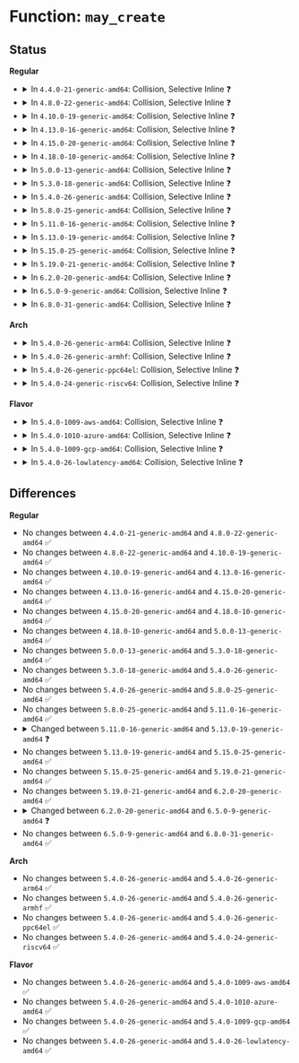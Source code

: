 # Function: <code>may_create</code>

## Status
<b>Regular</b>
<ul>
<li>
<details>
<summary>In <code>4.4.0-21-generic-amd64</code>: Collision, Selective Inline ❓</summary>

```c
int may_create(struct inode * dir, struct dentry * child)
```

```json
{
  "name": "may_create",
  "collision_type": "Static-Static Collision",
  "inline_type": "Selective",
  "funcs": [
    {
      "addr": 18446744071581041078,
      "name": "may_create",
      "external": false,
      "loc": "fs/namei.c:2596",
      "file": "fs/namei.c",
      "inline": "declared, inlined",
      "caller_inline": [
        "fs/namei.c:vfs_mkdir",
        "fs/namei.c:vfs_link",
        "fs/namei.c:vfs_rename"
      ],
      "caller_func": []
    },
    {
      "addr": 18446744071582265072,
      "name": "may_create",
      "external": false,
      "loc": "security/selinux/hooks.c:1762",
      "file": "security/selinux/hooks.c",
      "inline": "seen, unknown",
      "caller_inline": [],
      "caller_func": [
        "security/selinux/hooks.c:selinux_inode_mknod",
        "security/selinux/hooks.c:selinux_inode_mknod",
        "security/selinux/hooks.c:selinux_inode_mkdir",
        "security/selinux/hooks.c:selinux_inode_symlink",
        "security/selinux/hooks.c:selinux_inode_create"
      ]
    }
  ],
  "symbols": [
    {
      "addr": 18446744071582265072,
      "name": "may_create",
      "section": ".text",
      "bind": "STB_LOCAL",
      "size": 239
    }
  ]
}
```
</details>
</li>
<li>
<details>
<summary>In <code>4.8.0-22-generic-amd64</code>: Collision, Selective Inline ❓</summary>

```c
int may_create(struct inode * dir, struct dentry * child)
```

```json
{
  "name": "may_create",
  "collision_type": "Static-Static Collision",
  "inline_type": "Selective",
  "funcs": [
    {
      "addr": 18446744071581210646,
      "name": "may_create",
      "external": false,
      "loc": "fs/namei.c:2812",
      "file": "fs/namei.c",
      "inline": "declared, inlined",
      "caller_inline": [
        "fs/namei.c:vfs_rename",
        "fs/namei.c:vfs_link",
        "fs/namei.c:vfs_mkdir"
      ],
      "caller_func": []
    },
    {
      "addr": 18446744071582489728,
      "name": "may_create",
      "external": false,
      "loc": "security/selinux/hooks.c:1835",
      "file": "security/selinux/hooks.c",
      "inline": "seen, unknown",
      "caller_inline": [],
      "caller_func": [
        "security/selinux/hooks.c:selinux_inode_mknod",
        "security/selinux/hooks.c:selinux_inode_mknod",
        "security/selinux/hooks.c:selinux_inode_mkdir",
        "security/selinux/hooks.c:selinux_inode_symlink",
        "security/selinux/hooks.c:selinux_inode_create"
      ]
    }
  ],
  "symbols": [
    {
      "addr": 18446744071582489728,
      "name": "may_create",
      "section": ".text",
      "bind": "STB_LOCAL",
      "size": 252
    }
  ]
}
```
</details>
</li>
<li>
<details>
<summary>In <code>4.10.0-19-generic-amd64</code>: Collision, Selective Inline ❓</summary>

```c
int may_create(struct inode * dir, struct dentry * child)
```

```json
{
  "name": "may_create",
  "collision_type": "Static-Static Collision",
  "inline_type": "Selective",
  "funcs": [
    {
      "addr": 18446744071581288102,
      "name": "may_create",
      "external": false,
      "loc": "fs/namei.c:2776",
      "file": "fs/namei.c",
      "inline": "declared, inlined",
      "caller_inline": [
        "fs/namei.c:vfs_rename",
        "fs/namei.c:vfs_link",
        "fs/namei.c:vfs_mkdir"
      ],
      "caller_func": []
    },
    {
      "addr": 18446744071582589808,
      "name": "may_create",
      "external": false,
      "loc": "security/selinux/hooks.c:1843",
      "file": "security/selinux/hooks.c",
      "inline": "seen, unknown",
      "caller_inline": [],
      "caller_func": [
        "security/selinux/hooks.c:selinux_inode_mknod",
        "security/selinux/hooks.c:selinux_inode_mknod",
        "security/selinux/hooks.c:selinux_inode_mkdir",
        "security/selinux/hooks.c:selinux_inode_symlink",
        "security/selinux/hooks.c:selinux_inode_create"
      ]
    }
  ],
  "symbols": [
    {
      "addr": 18446744071582589808,
      "name": "may_create",
      "section": ".text",
      "bind": "STB_LOCAL",
      "size": 270
    }
  ]
}
```
</details>
</li>
<li>
<details>
<summary>In <code>4.13.0-16-generic-amd64</code>: Collision, Selective Inline ❓</summary>

```c
int may_create(struct inode * dir, struct dentry * child)
```

```json
{
  "name": "may_create",
  "collision_type": "Static-Static Collision",
  "inline_type": "Selective",
  "funcs": [
    {
      "addr": 18446744071581336042,
      "name": "may_create",
      "external": false,
      "loc": "fs/namei.c:2821",
      "file": "fs/namei.c",
      "inline": "declared, inlined",
      "caller_inline": [
        "fs/namei.c:vfs_rename",
        "fs/namei.c:vfs_link",
        "fs/namei.c:vfs_mkdir"
      ],
      "caller_func": []
    },
    {
      "addr": 18446744071582681616,
      "name": "may_create",
      "external": false,
      "loc": "security/selinux/hooks.c:1833",
      "file": "security/selinux/hooks.c",
      "inline": "seen, unknown",
      "caller_inline": [],
      "caller_func": [
        "security/selinux/hooks.c:selinux_inode_mknod",
        "security/selinux/hooks.c:selinux_inode_mknod",
        "security/selinux/hooks.c:selinux_inode_mknod",
        "security/selinux/hooks.c:selinux_inode_mkdir",
        "security/selinux/hooks.c:selinux_inode_symlink",
        "security/selinux/hooks.c:selinux_inode_create"
      ]
    }
  ],
  "symbols": [
    {
      "addr": 18446744071582681616,
      "name": "may_create",
      "section": ".text",
      "bind": "STB_LOCAL",
      "size": 308
    }
  ]
}
```
</details>
</li>
<li>
<details>
<summary>In <code>4.15.0-20-generic-amd64</code>: Collision, Selective Inline ❓</summary>

```c
int may_create(struct inode * dir, struct dentry * child)
```

```json
{
  "name": "may_create",
  "collision_type": "Static-Static Collision",
  "inline_type": "Selective",
  "funcs": [
    {
      "addr": 18446744071581477066,
      "name": "may_create",
      "external": false,
      "loc": "fs/namei.c:2819",
      "file": "fs/namei.c",
      "inline": "declared, inlined",
      "caller_inline": [
        "fs/namei.c:vfs_rename",
        "fs/namei.c:vfs_link",
        "fs/namei.c:vfs_mkdir"
      ],
      "caller_func": []
    },
    {
      "addr": 18446744071582837056,
      "name": "may_create",
      "external": false,
      "loc": "security/selinux/hooks.c:1847",
      "file": "security/selinux/hooks.c",
      "inline": "seen, unknown",
      "caller_inline": [],
      "caller_func": [
        "security/selinux/hooks.c:selinux_inode_mknod",
        "security/selinux/hooks.c:selinux_inode_mknod",
        "security/selinux/hooks.c:selinux_inode_mknod",
        "security/selinux/hooks.c:selinux_inode_mkdir",
        "security/selinux/hooks.c:selinux_inode_symlink",
        "security/selinux/hooks.c:selinux_inode_create"
      ]
    }
  ],
  "symbols": [
    {
      "addr": 18446744071582837056,
      "name": "may_create",
      "section": ".text",
      "bind": "STB_LOCAL",
      "size": 308
    }
  ]
}
```
</details>
</li>
<li>
<details>
<summary>In <code>4.18.0-10-generic-amd64</code>: Collision, Selective Inline ❓</summary>

```c
int may_create(struct inode * dir, struct dentry * child)
```

```json
{
  "name": "may_create",
  "collision_type": "Static-Static Collision",
  "inline_type": "Selective",
  "funcs": [
    {
      "addr": 18446744071581644904,
      "name": "may_create",
      "external": false,
      "loc": "fs/namei.c:2820",
      "file": "fs/namei.c",
      "inline": "declared, inlined",
      "caller_inline": [
        "fs/namei.c:vfs_rename",
        "fs/namei.c:vfs_link",
        "fs/namei.c:vfs_mkdir",
        "fs/namei.c:vfs_mkobj"
      ],
      "caller_func": []
    },
    {
      "addr": 18446744071583040368,
      "name": "may_create",
      "external": false,
      "loc": "security/selinux/hooks.c:1950",
      "file": "security/selinux/hooks.c",
      "inline": "seen, unknown",
      "caller_inline": [],
      "caller_func": [
        "security/selinux/hooks.c:selinux_inode_mknod",
        "security/selinux/hooks.c:selinux_inode_mknod",
        "security/selinux/hooks.c:selinux_inode_mkdir",
        "security/selinux/hooks.c:selinux_inode_symlink",
        "security/selinux/hooks.c:selinux_inode_create"
      ]
    }
  ],
  "symbols": [
    {
      "addr": 18446744071583040368,
      "name": "may_create",
      "section": ".text",
      "bind": "STB_LOCAL",
      "size": 300
    }
  ]
}
```
</details>
</li>
<li>
<details>
<summary>In <code>5.0.0-13-generic-amd64</code>: Collision, Selective Inline ❓</summary>

```c
int may_create(struct inode * dir, struct dentry * child)
```

```json
{
  "name": "may_create",
  "collision_type": "Static-Static Collision",
  "inline_type": "Selective",
  "funcs": [
    {
      "addr": 18446744071581721720,
      "name": "may_create",
      "external": false,
      "loc": "fs/namei.c:2839",
      "file": "fs/namei.c",
      "inline": "declared, inlined",
      "caller_inline": [
        "fs/namei.c:vfs_rename",
        "fs/namei.c:vfs_link",
        "fs/namei.c:vfs_mkdir",
        "fs/namei.c:vfs_mkobj"
      ],
      "caller_func": []
    },
    {
      "addr": 18446744071583155152,
      "name": "may_create",
      "external": false,
      "loc": "security/selinux/hooks.c:1764",
      "file": "security/selinux/hooks.c",
      "inline": "seen, unknown",
      "caller_inline": [],
      "caller_func": [
        "security/selinux/hooks.c:selinux_inode_mknod",
        "security/selinux/hooks.c:selinux_inode_mknod",
        "security/selinux/hooks.c:selinux_inode_mkdir",
        "security/selinux/hooks.c:selinux_inode_symlink",
        "security/selinux/hooks.c:selinux_inode_create"
      ]
    }
  ],
  "symbols": [
    {
      "addr": 18446744071583155152,
      "name": "may_create",
      "section": ".text",
      "bind": "STB_LOCAL",
      "size": 331
    }
  ]
}
```
</details>
</li>
<li>
<details>
<summary>In <code>5.3.0-18-generic-amd64</code>: Collision, Selective Inline ❓</summary>

```c
int may_create(struct inode * dir, struct dentry * child)
```

```json
{
  "name": "may_create",
  "collision_type": "Static-Static Collision",
  "inline_type": "Selective",
  "funcs": [
    {
      "addr": 18446744071581839504,
      "name": "may_create",
      "external": false,
      "loc": "fs/namei.c:2837",
      "file": "fs/namei.c",
      "inline": "declared, inlined",
      "caller_inline": [
        "fs/namei.c:vfs_rename",
        "fs/namei.c:vfs_link",
        "fs/namei.c:vfs_mkdir",
        "fs/namei.c:vfs_mkobj"
      ],
      "caller_func": []
    },
    {
      "addr": 18446744071583342016,
      "name": "may_create",
      "external": false,
      "loc": "security/selinux/hooks.c:1808",
      "file": "security/selinux/hooks.c",
      "inline": "seen, unknown",
      "caller_inline": [],
      "caller_func": [
        "security/selinux/hooks.c:selinux_inode_mknod",
        "security/selinux/hooks.c:selinux_inode_mknod",
        "security/selinux/hooks.c:selinux_inode_mkdir",
        "security/selinux/hooks.c:selinux_inode_symlink",
        "security/selinux/hooks.c:selinux_inode_create"
      ]
    }
  ],
  "symbols": [
    {
      "addr": 18446744071583342016,
      "name": "may_create",
      "section": ".text",
      "bind": "STB_LOCAL",
      "size": 331
    }
  ]
}
```
</details>
</li>
<li>
<details>
<summary>In <code>5.4.0-26-generic-amd64</code>: Collision, Selective Inline ❓</summary>

```c
int may_create(struct inode * dir, struct dentry * child)
```

```json
{
  "name": "may_create",
  "collision_type": "Static-Static Collision",
  "inline_type": "Selective",
  "funcs": [
    {
      "addr": 18446744071581911968,
      "name": "may_create",
      "external": false,
      "loc": "fs/namei.c:2830",
      "file": "fs/namei.c",
      "inline": "declared, inlined",
      "caller_inline": [
        "fs/namei.c:vfs_rename",
        "fs/namei.c:vfs_link",
        "fs/namei.c:vfs_mkdir",
        "fs/namei.c:vfs_mkobj"
      ],
      "caller_func": []
    },
    {
      "addr": 18446744071583447392,
      "name": "may_create",
      "external": false,
      "loc": "security/selinux/hooks.c:1810",
      "file": "security/selinux/hooks.c",
      "inline": "seen, unknown",
      "caller_inline": [],
      "caller_func": [
        "security/selinux/hooks.c:selinux_inode_mknod",
        "security/selinux/hooks.c:selinux_inode_mknod",
        "security/selinux/hooks.c:selinux_inode_mkdir",
        "security/selinux/hooks.c:selinux_inode_symlink",
        "security/selinux/hooks.c:selinux_inode_create"
      ]
    }
  ],
  "symbols": [
    {
      "addr": 18446744071583447392,
      "name": "may_create",
      "section": ".text",
      "bind": "STB_LOCAL",
      "size": 331
    }
  ]
}
```
</details>
</li>
<li>
<details>
<summary>In <code>5.8.0-25-generic-amd64</code>: Collision, Selective Inline ❓</summary>

```c
int may_create(struct inode * dir, struct dentry * child)
```

```json
{
  "name": "may_create",
  "collision_type": "Static-Static Collision",
  "inline_type": "Selective",
  "funcs": [
    {
      "addr": 18446744071582148824,
      "name": "may_create",
      "external": false,
      "loc": "fs/namei.c:2732",
      "file": "fs/namei.c",
      "inline": "declared, inlined",
      "caller_inline": [
        "fs/namei.c:vfs_rename",
        "fs/namei.c:vfs_link",
        "fs/namei.c:vfs_mkdir",
        "fs/namei.c:vfs_mknod",
        "fs/namei.c:vfs_mkobj"
      ],
      "caller_func": []
    },
    {
      "addr": 18446744071583790112,
      "name": "may_create",
      "external": false,
      "loc": "security/selinux/hooks.c:1763",
      "file": "security/selinux/hooks.c",
      "inline": "seen, unknown",
      "caller_inline": [],
      "caller_func": [
        "security/selinux/hooks.c:selinux_inode_mknod",
        "security/selinux/hooks.c:selinux_inode_mknod",
        "security/selinux/hooks.c:selinux_inode_mkdir",
        "security/selinux/hooks.c:selinux_inode_symlink",
        "security/selinux/hooks.c:selinux_inode_create"
      ]
    }
  ],
  "symbols": [
    {
      "addr": 18446744071583790112,
      "name": "may_create",
      "section": ".text",
      "bind": "STB_LOCAL",
      "size": 284
    }
  ]
}
```
</details>
</li>
<li>
<details>
<summary>In <code>5.11.0-16-generic-amd64</code>: Collision, Selective Inline ❓</summary>

```c
int may_create(struct inode * dir, struct dentry * child)
```

```json
{
  "name": "may_create",
  "collision_type": "Static-Static Collision",
  "inline_type": "Selective",
  "funcs": [
    {
      "addr": 18446744071582195021,
      "name": "may_create",
      "external": false,
      "loc": "fs/namei.c:2730",
      "file": "fs/namei.c",
      "inline": "declared, inlined",
      "caller_inline": [
        "fs/namei.c:vfs_rename",
        "fs/namei.c:vfs_link",
        "fs/namei.c:vfs_mkdir",
        "fs/namei.c:vfs_mknod",
        "fs/namei.c:vfs_mkobj"
      ],
      "caller_func": []
    },
    {
      "addr": 18446744071583912192,
      "name": "may_create",
      "external": false,
      "loc": "security/selinux/hooks.c:1772",
      "file": "security/selinux/hooks.c",
      "inline": "seen, unknown",
      "caller_inline": [],
      "caller_func": [
        "security/selinux/hooks.c:selinux_inode_mknod",
        "security/selinux/hooks.c:selinux_inode_mknod",
        "security/selinux/hooks.c:selinux_inode_mkdir",
        "security/selinux/hooks.c:selinux_inode_symlink",
        "security/selinux/hooks.c:selinux_inode_create"
      ]
    }
  ],
  "symbols": [
    {
      "addr": 18446744071583912192,
      "name": "may_create",
      "section": ".text",
      "bind": "STB_LOCAL",
      "size": 283
    }
  ]
}
```
</details>
</li>
<li>
<details>
<summary>In <code>5.13.0-19-generic-amd64</code>: Collision, Selective Inline ❓</summary>

```c
int may_create(struct user_namespace * mnt_userns, struct inode * dir, struct dentry * child)
```

```json
{
  "name": "may_create",
  "collision_type": "Static-Static Collision",
  "inline_type": "Selective",
  "funcs": [
    {
      "addr": 18446744071582211582,
      "name": "may_create",
      "external": false,
      "loc": "fs/namei.c:2824",
      "file": "fs/namei.c",
      "inline": "declared, inlined",
      "caller_inline": [
        "fs/namei.c:vfs_rename",
        "fs/namei.c:vfs_link",
        "fs/namei.c:vfs_mkdir",
        "fs/namei.c:vfs_mknod",
        "fs/namei.c:vfs_mkobj"
      ],
      "caller_func": []
    },
    {
      "addr": 18446744071583940320,
      "name": "may_create",
      "external": false,
      "loc": "security/selinux/hooks.c:1832",
      "file": "security/selinux/hooks.c",
      "inline": "seen, unknown",
      "caller_inline": [],
      "caller_func": [
        "security/selinux/hooks.c:selinux_inode_mknod",
        "security/selinux/hooks.c:selinux_inode_mknod",
        "security/selinux/hooks.c:selinux_inode_mkdir",
        "security/selinux/hooks.c:selinux_inode_symlink",
        "security/selinux/hooks.c:selinux_inode_create"
      ]
    }
  ],
  "symbols": [
    {
      "addr": 18446744071583940320,
      "name": "may_create",
      "section": ".text",
      "bind": "STB_LOCAL",
      "size": 298
    }
  ]
}
```
</details>
</li>
<li>
<details>
<summary>In <code>5.15.0-25-generic-amd64</code>: Collision, Selective Inline ❓</summary>

```c
int may_create(struct user_namespace * mnt_userns, struct inode * dir, struct dentry * child)
```

```json
{
  "name": "may_create",
  "collision_type": "Static-Static Collision",
  "inline_type": "Selective",
  "funcs": [
    {
      "addr": 18446744071582529773,
      "name": "may_create",
      "external": false,
      "loc": "fs/namei.c:2893",
      "file": "fs/namei.c",
      "inline": "declared, inlined",
      "caller_inline": [
        "fs/namei.c:vfs_rename",
        "fs/namei.c:vfs_link",
        "fs/namei.c:vfs_mkdir",
        "fs/namei.c:vfs_mknod",
        "fs/namei.c:vfs_mkobj"
      ],
      "caller_func": []
    },
    {
      "addr": 18446744071584306032,
      "name": "may_create",
      "external": false,
      "loc": "security/selinux/hooks.c:1824",
      "file": "security/selinux/hooks.c",
      "inline": "seen, unknown",
      "caller_inline": [],
      "caller_func": [
        "security/selinux/hooks.c:selinux_inode_mknod",
        "security/selinux/hooks.c:selinux_inode_mknod",
        "security/selinux/hooks.c:selinux_inode_mkdir",
        "security/selinux/hooks.c:selinux_inode_symlink",
        "security/selinux/hooks.c:selinux_inode_create"
      ]
    }
  ],
  "symbols": [
    {
      "addr": 18446744071584306032,
      "name": "may_create",
      "section": ".text",
      "bind": "STB_LOCAL",
      "size": 298
    }
  ]
}
```
</details>
</li>
<li>
<details>
<summary>In <code>5.19.0-21-generic-amd64</code>: Collision, Selective Inline ❓</summary>

```c
int may_create(struct user_namespace * mnt_userns, struct inode * dir, struct dentry * child)
```

```json
{
  "name": "may_create",
  "collision_type": "Static-Static Collision",
  "inline_type": "Selective",
  "funcs": [
    {
      "addr": 18446744071583051291,
      "name": "may_create",
      "external": false,
      "loc": "fs/namei.c:2989",
      "file": "fs/namei.c",
      "inline": "declared, inlined",
      "caller_inline": [
        "fs/namei.c:vfs_mkobj"
      ],
      "caller_func": [
        "fs/namei.c:vfs_rename",
        "fs/namei.c:vfs_link",
        "fs/namei.c:vfs_mkdir",
        "fs/namei.c:vfs_mknod"
      ]
    },
    {
      "addr": 18446744071584921264,
      "name": "may_create",
      "external": false,
      "loc": "security/selinux/hooks.c:1762",
      "file": "security/selinux/hooks.c",
      "inline": "seen, unknown",
      "caller_inline": [],
      "caller_func": [
        "security/selinux/hooks.c:selinux_inode_mknod",
        "security/selinux/hooks.c:selinux_inode_mknod",
        "security/selinux/hooks.c:selinux_inode_mkdir",
        "security/selinux/hooks.c:selinux_inode_symlink",
        "security/selinux/hooks.c:selinux_inode_create"
      ]
    }
  ],
  "symbols": [
    {
      "addr": 18446744071583047296,
      "name": "may_create",
      "section": ".text",
      "bind": "STB_LOCAL",
      "size": 396
    },
    {
      "addr": 18446744071584921264,
      "name": "may_create",
      "section": ".text",
      "bind": "STB_LOCAL",
      "size": 359
    }
  ]
}
```
</details>
</li>
<li>
<details>
<summary>In <code>6.2.0-20-generic-amd64</code>: Collision, Selective Inline ❓</summary>

```c
int may_create(struct user_namespace * mnt_userns, struct inode * dir, struct dentry * child)
```

```json
{
  "name": "may_create",
  "collision_type": "Static-Static Collision",
  "inline_type": "Selective",
  "funcs": [
    {
      "addr": 18446744071583617547,
      "name": "may_create",
      "external": false,
      "loc": "fs/namei.c:2968",
      "file": "fs/namei.c",
      "inline": "declared, inlined",
      "caller_inline": [
        "fs/namei.c:vfs_mkobj"
      ],
      "caller_func": [
        "fs/namei.c:vfs_rename",
        "fs/namei.c:vfs_link",
        "fs/namei.c:vfs_mkdir",
        "fs/namei.c:vfs_mknod"
      ]
    },
    {
      "addr": 18446744071585630208,
      "name": "may_create",
      "external": false,
      "loc": "security/selinux/hooks.c:1761",
      "file": "security/selinux/hooks.c",
      "inline": "seen, unknown",
      "caller_inline": [],
      "caller_func": [
        "security/selinux/hooks.c:selinux_inode_mknod",
        "security/selinux/hooks.c:selinux_inode_mknod",
        "security/selinux/hooks.c:selinux_inode_mkdir",
        "security/selinux/hooks.c:selinux_inode_symlink",
        "security/selinux/hooks.c:selinux_inode_create"
      ]
    }
  ],
  "symbols": [
    {
      "addr": 18446744071583612944,
      "name": "may_create",
      "section": ".text",
      "bind": "STB_LOCAL",
      "size": 404
    },
    {
      "addr": 18446744071585630208,
      "name": "may_create",
      "section": ".text",
      "bind": "STB_LOCAL",
      "size": 359
    }
  ]
}
```
</details>
</li>
<li>
<details>
<summary>In <code>6.5.0-9-generic-amd64</code>: Collision, Selective Inline ❓</summary>

```c
int may_create(struct mnt_idmap * idmap, struct inode * dir, struct dentry * child)
```

```json
{
  "name": "may_create",
  "collision_type": "Static-Static Collision",
  "inline_type": "Selective",
  "funcs": [
    {
      "addr": 18446744071583841814,
      "name": "may_create",
      "external": false,
      "loc": "fs/namei.c:2999",
      "file": "fs/namei.c",
      "inline": "declared, inlined",
      "caller_inline": [
        "fs/namei.c:vfs_rename",
        "fs/namei.c:vfs_link",
        "fs/namei.c:vfs_mkdir",
        "fs/namei.c:vfs_mknod",
        "fs/namei.c:vfs_mkobj"
      ],
      "caller_func": []
    },
    {
      "addr": 18446744071585860176,
      "name": "may_create",
      "external": false,
      "loc": "security/selinux/hooks.c:1771",
      "file": "security/selinux/hooks.c",
      "inline": "seen, unknown",
      "caller_inline": [],
      "caller_func": [
        "security/selinux/hooks.c:selinux_inode_mknod",
        "security/selinux/hooks.c:selinux_inode_mknod",
        "security/selinux/hooks.c:selinux_inode_mknod",
        "security/selinux/hooks.c:selinux_inode_mkdir",
        "security/selinux/hooks.c:selinux_inode_symlink",
        "security/selinux/hooks.c:selinux_inode_create"
      ]
    }
  ],
  "symbols": [
    {
      "addr": 18446744071585860176,
      "name": "may_create",
      "section": ".text",
      "bind": "STB_LOCAL",
      "size": 328
    }
  ]
}
```
</details>
</li>
<li>
<details>
<summary>In <code>6.8.0-31-generic-amd64</code>: Collision, Selective Inline ❓</summary>

```c
int may_create(struct mnt_idmap * idmap, struct inode * dir, struct dentry * child)
```

```json
{
  "name": "may_create",
  "collision_type": "Static-Static Collision",
  "inline_type": "Selective",
  "funcs": [
    {
      "addr": 18446744071584048367,
      "name": "may_create",
      "external": false,
      "loc": "fs/namei.c:3016",
      "file": "fs/namei.c",
      "inline": "declared, inlined",
      "caller_inline": [
        "fs/namei.c:vfs_rename",
        "fs/namei.c:vfs_link",
        "fs/namei.c:vfs_mkdir",
        "fs/namei.c:vfs_mknod",
        "fs/namei.c:vfs_mkobj"
      ],
      "caller_func": []
    },
    {
      "addr": 18446744071586109952,
      "name": "may_create",
      "external": false,
      "loc": "security/selinux/hooks.c:1811",
      "file": "security/selinux/hooks.c",
      "inline": "seen, unknown",
      "caller_inline": [],
      "caller_func": [
        "security/selinux/hooks.c:selinux_inode_mknod",
        "security/selinux/hooks.c:selinux_inode_mknod",
        "security/selinux/hooks.c:selinux_inode_mknod",
        "security/selinux/hooks.c:selinux_inode_mkdir",
        "security/selinux/hooks.c:selinux_inode_symlink",
        "security/selinux/hooks.c:selinux_inode_create"
      ]
    }
  ],
  "symbols": [
    {
      "addr": 18446744071586109952,
      "name": "may_create",
      "section": ".text",
      "bind": "STB_LOCAL",
      "size": 331
    }
  ]
}
```
</details>
</li>
</ul>
<b>Arch</b>
<ul>
<li>
<details>
<summary>In <code>5.4.0-26-generic-arm64</code>: Collision, Selective Inline ❓</summary>

```c
int may_create(struct inode * dir, struct dentry * child)
```

```json
{
  "name": "may_create",
  "collision_type": "Static-Static Collision",
  "inline_type": "Selective",
  "funcs": [
    {
      "addr": 18446603336493392632,
      "name": "may_create",
      "external": false,
      "loc": "fs/namei.c:2830",
      "file": "fs/namei.c",
      "inline": "declared, inlined",
      "caller_inline": [
        "fs/namei.c:vfs_rename",
        "fs/namei.c:vfs_link",
        "fs/namei.c:vfs_mkdir",
        "fs/namei.c:vfs_mkobj"
      ],
      "caller_func": []
    },
    {
      "addr": 18446603336495208688,
      "name": "may_create",
      "external": false,
      "loc": "security/selinux/hooks.c:1810",
      "file": "security/selinux/hooks.c",
      "inline": "seen, unknown",
      "caller_inline": [],
      "caller_func": [
        "security/selinux/hooks.c:selinux_inode_mknod",
        "security/selinux/hooks.c:selinux_inode_mknod",
        "security/selinux/hooks.c:selinux_inode_mkdir",
        "security/selinux/hooks.c:selinux_inode_symlink",
        "security/selinux/hooks.c:selinux_inode_create"
      ]
    }
  ],
  "symbols": [
    {
      "addr": 18446603336495208688,
      "name": "may_create",
      "section": ".text",
      "bind": "STB_LOCAL",
      "size": 352
    }
  ]
}
```
</details>
</li>
<li>
<details>
<summary>In <code>5.4.0-26-generic-armhf</code>: Collision, Selective Inline ❓</summary>

```c
int may_create(struct inode * dir, struct dentry * child)
```

```json
{
  "name": "may_create",
  "collision_type": "Static-Static Collision",
  "inline_type": "Selective",
  "funcs": [
    {
      "addr": 3226973976,
      "name": "may_create",
      "external": false,
      "loc": "fs/namei.c:2830",
      "file": "fs/namei.c",
      "inline": "declared, inlined",
      "caller_inline": [
        "fs/namei.c:vfs_rename",
        "fs/namei.c:vfs_link",
        "fs/namei.c:vfs_mkdir",
        "fs/namei.c:vfs_mkobj"
      ],
      "caller_func": []
    },
    {
      "addr": 3228587924,
      "name": "may_create",
      "external": false,
      "loc": "security/selinux/hooks.c:1810",
      "file": "security/selinux/hooks.c",
      "inline": "seen, unknown",
      "caller_inline": [],
      "caller_func": [
        "security/selinux/hooks.c:selinux_inode_mknod",
        "security/selinux/hooks.c:selinux_inode_mknod",
        "security/selinux/hooks.c:selinux_inode_mkdir",
        "security/selinux/hooks.c:selinux_inode_symlink",
        "security/selinux/hooks.c:selinux_inode_create"
      ]
    }
  ],
  "symbols": [
    {
      "addr": 3228587924,
      "name": "may_create",
      "section": ".text",
      "bind": "STB_LOCAL",
      "size": 376
    }
  ]
}
```
</details>
</li>
<li>
<details>
<summary>In <code>5.4.0-26-generic-ppc64el</code>: Collision, Selective Inline ❓</summary>

```c
int may_create(struct inode * dir, struct dentry * child)
```

```json
{
  "name": "may_create",
  "collision_type": "Static-Static Collision",
  "inline_type": "Selective",
  "funcs": [
    {
      "addr": 13835058055286941408,
      "name": "may_create",
      "external": false,
      "loc": "fs/namei.c:2830",
      "file": "fs/namei.c",
      "inline": "declared, inlined",
      "caller_inline": [
        "fs/namei.c:vfs_rename",
        "fs/namei.c:vfs_link",
        "fs/namei.c:vfs_mkdir",
        "fs/namei.c:vfs_mkobj"
      ],
      "caller_func": []
    },
    {
      "addr": 13835058055289151856,
      "name": "may_create",
      "external": false,
      "loc": "security/selinux/hooks.c:1810",
      "file": "security/selinux/hooks.c",
      "inline": "seen, unknown",
      "caller_inline": [],
      "caller_func": [
        "security/selinux/hooks.c:selinux_inode_mknod",
        "security/selinux/hooks.c:selinux_inode_mknod",
        "security/selinux/hooks.c:selinux_inode_mknod",
        "security/selinux/hooks.c:selinux_inode_mknod",
        "security/selinux/hooks.c:selinux_inode_mkdir",
        "security/selinux/hooks.c:selinux_inode_symlink",
        "security/selinux/hooks.c:selinux_inode_create"
      ]
    }
  ],
  "symbols": [
    {
      "addr": 13835058055289151856,
      "name": "may_create",
      "section": ".text",
      "bind": "STB_LOCAL",
      "size": 416
    }
  ]
}
```
</details>
</li>
<li>
<details>
<summary>In <code>5.4.0-24-generic-riscv64</code>: Collision, Selective Inline ❓</summary>

```c
int may_create(struct inode * dir, struct dentry * child)
```

```json
{
  "name": "may_create",
  "collision_type": "Static-Static Collision",
  "inline_type": "Selective",
  "funcs": [
    {
      "addr": 18446743936273107268,
      "name": "may_create",
      "external": false,
      "loc": "fs/namei.c:2830",
      "file": "fs/namei.c",
      "inline": "declared, inlined",
      "caller_inline": [
        "fs/namei.c:vfs_rename",
        "fs/namei.c:vfs_link",
        "fs/namei.c:vfs_mkdir",
        "fs/namei.c:vfs_mkobj"
      ],
      "caller_func": []
    },
    {
      "addr": 18446743936274442920,
      "name": "may_create",
      "external": false,
      "loc": "security/selinux/hooks.c:1810",
      "file": "security/selinux/hooks.c",
      "inline": "seen, unknown",
      "caller_inline": [],
      "caller_func": [
        "security/selinux/hooks.c:selinux_inode_mknod",
        "security/selinux/hooks.c:selinux_inode_mkdir",
        "security/selinux/hooks.c:selinux_inode_symlink",
        "security/selinux/hooks.c:selinux_inode_create"
      ]
    }
  ],
  "symbols": [
    {
      "addr": 18446743936274442920,
      "name": "may_create",
      "section": ".text",
      "bind": "STB_LOCAL",
      "size": 264
    }
  ]
}
```
</details>
</li>
</ul>
<b>Flavor</b>
<ul>
<li>
<details>
<summary>In <code>5.4.0-1009-aws-amd64</code>: Collision, Selective Inline ❓</summary>

```c
int may_create(struct inode * dir, struct dentry * child)
```

```json
{
  "name": "may_create",
  "collision_type": "Static-Static Collision",
  "inline_type": "Selective",
  "funcs": [
    {
      "addr": 18446744071581880704,
      "name": "may_create",
      "external": false,
      "loc": "fs/namei.c:2830",
      "file": "fs/namei.c",
      "inline": "declared, inlined",
      "caller_inline": [
        "fs/namei.c:vfs_rename",
        "fs/namei.c:vfs_link",
        "fs/namei.c:vfs_mkdir",
        "fs/namei.c:vfs_mkobj"
      ],
      "caller_func": []
    },
    {
      "addr": 18446744071583416128,
      "name": "may_create",
      "external": false,
      "loc": "security/selinux/hooks.c:1810",
      "file": "security/selinux/hooks.c",
      "inline": "seen, unknown",
      "caller_inline": [],
      "caller_func": [
        "security/selinux/hooks.c:selinux_inode_mknod",
        "security/selinux/hooks.c:selinux_inode_mknod",
        "security/selinux/hooks.c:selinux_inode_mkdir",
        "security/selinux/hooks.c:selinux_inode_symlink",
        "security/selinux/hooks.c:selinux_inode_create"
      ]
    }
  ],
  "symbols": [
    {
      "addr": 18446744071583416128,
      "name": "may_create",
      "section": ".text",
      "bind": "STB_LOCAL",
      "size": 331
    }
  ]
}
```
</details>
</li>
<li>
<details>
<summary>In <code>5.4.0-1010-azure-amd64</code>: Collision, Selective Inline ❓</summary>

```c
int may_create(struct inode * dir, struct dentry * child)
```

```json
{
  "name": "may_create",
  "collision_type": "Static-Static Collision",
  "inline_type": "Selective",
  "funcs": [
    {
      "addr": 18446744071581818304,
      "name": "may_create",
      "external": false,
      "loc": "fs/namei.c:2830",
      "file": "fs/namei.c",
      "inline": "declared, inlined",
      "caller_inline": [
        "fs/namei.c:vfs_rename",
        "fs/namei.c:vfs_link",
        "fs/namei.c:vfs_mkdir",
        "fs/namei.c:vfs_mkobj"
      ],
      "caller_func": []
    },
    {
      "addr": 18446744071583353200,
      "name": "may_create",
      "external": false,
      "loc": "security/selinux/hooks.c:1810",
      "file": "security/selinux/hooks.c",
      "inline": "seen, unknown",
      "caller_inline": [],
      "caller_func": [
        "security/selinux/hooks.c:selinux_inode_mknod",
        "security/selinux/hooks.c:selinux_inode_mknod",
        "security/selinux/hooks.c:selinux_inode_mkdir",
        "security/selinux/hooks.c:selinux_inode_symlink",
        "security/selinux/hooks.c:selinux_inode_create"
      ]
    }
  ],
  "symbols": [
    {
      "addr": 18446744071583353200,
      "name": "may_create",
      "section": ".text",
      "bind": "STB_LOCAL",
      "size": 331
    }
  ]
}
```
</details>
</li>
<li>
<details>
<summary>In <code>5.4.0-1009-gcp-amd64</code>: Collision, Selective Inline ❓</summary>

```c
int may_create(struct inode * dir, struct dentry * child)
```

```json
{
  "name": "may_create",
  "collision_type": "Static-Static Collision",
  "inline_type": "Selective",
  "funcs": [
    {
      "addr": 18446744071581872016,
      "name": "may_create",
      "external": false,
      "loc": "fs/namei.c:2830",
      "file": "fs/namei.c",
      "inline": "declared, inlined",
      "caller_inline": [
        "fs/namei.c:vfs_rename",
        "fs/namei.c:vfs_link",
        "fs/namei.c:vfs_mkdir",
        "fs/namei.c:vfs_mkobj"
      ],
      "caller_func": []
    },
    {
      "addr": 18446744071583399904,
      "name": "may_create",
      "external": false,
      "loc": "security/selinux/hooks.c:1810",
      "file": "security/selinux/hooks.c",
      "inline": "seen, unknown",
      "caller_inline": [],
      "caller_func": [
        "security/selinux/hooks.c:selinux_inode_mknod",
        "security/selinux/hooks.c:selinux_inode_mknod",
        "security/selinux/hooks.c:selinux_inode_mkdir",
        "security/selinux/hooks.c:selinux_inode_symlink",
        "security/selinux/hooks.c:selinux_inode_create"
      ]
    }
  ],
  "symbols": [
    {
      "addr": 18446744071583399904,
      "name": "may_create",
      "section": ".text",
      "bind": "STB_LOCAL",
      "size": 331
    }
  ]
}
```
</details>
</li>
<li>
<details>
<summary>In <code>5.4.0-26-lowlatency-amd64</code>: Collision, Selective Inline ❓</summary>

```c
int may_create(struct inode * dir, struct dentry * child)
```

```json
{
  "name": "may_create",
  "collision_type": "Static-Static Collision",
  "inline_type": "Selective",
  "funcs": [
    {
      "addr": 18446744071581937358,
      "name": "may_create",
      "external": false,
      "loc": "fs/namei.c:2830",
      "file": "fs/namei.c",
      "inline": "declared, inlined",
      "caller_inline": [
        "fs/namei.c:vfs_rename",
        "fs/namei.c:vfs_link",
        "fs/namei.c:vfs_mkdir",
        "fs/namei.c:vfs_mkobj"
      ],
      "caller_func": []
    },
    {
      "addr": 18446744071583485760,
      "name": "may_create",
      "external": false,
      "loc": "security/selinux/hooks.c:1810",
      "file": "security/selinux/hooks.c",
      "inline": "seen, unknown",
      "caller_inline": [],
      "caller_func": [
        "security/selinux/hooks.c:selinux_inode_mknod",
        "security/selinux/hooks.c:selinux_inode_mknod",
        "security/selinux/hooks.c:selinux_inode_mkdir",
        "security/selinux/hooks.c:selinux_inode_symlink",
        "security/selinux/hooks.c:selinux_inode_create"
      ]
    }
  ],
  "symbols": [
    {
      "addr": 18446744071583485760,
      "name": "may_create",
      "section": ".text",
      "bind": "STB_LOCAL",
      "size": 331
    }
  ]
}
```
</details>
</li>
</ul>

## Differences
<b>Regular</b>
<ul>
<li>
No changes between <code>4.4.0-21-generic-amd64</code> and <code>4.8.0-22-generic-amd64</code> ✅
</li>
<li>
No changes between <code>4.8.0-22-generic-amd64</code> and <code>4.10.0-19-generic-amd64</code> ✅
</li>
<li>
No changes between <code>4.10.0-19-generic-amd64</code> and <code>4.13.0-16-generic-amd64</code> ✅
</li>
<li>
No changes between <code>4.13.0-16-generic-amd64</code> and <code>4.15.0-20-generic-amd64</code> ✅
</li>
<li>
No changes between <code>4.15.0-20-generic-amd64</code> and <code>4.18.0-10-generic-amd64</code> ✅
</li>
<li>
No changes between <code>4.18.0-10-generic-amd64</code> and <code>5.0.0-13-generic-amd64</code> ✅
</li>
<li>
No changes between <code>5.0.0-13-generic-amd64</code> and <code>5.3.0-18-generic-amd64</code> ✅
</li>
<li>
No changes between <code>5.3.0-18-generic-amd64</code> and <code>5.4.0-26-generic-amd64</code> ✅
</li>
<li>
No changes between <code>5.4.0-26-generic-amd64</code> and <code>5.8.0-25-generic-amd64</code> ✅
</li>
<li>
No changes between <code>5.8.0-25-generic-amd64</code> and <code>5.11.0-16-generic-amd64</code> ✅
</li>
<li>
<details>
<summary>Changed between <code>5.11.0-16-generic-amd64</code> and <code>5.13.0-19-generic-amd64</code> ❓</summary>
<ul>
<li>
<b>Param added. </b>
<code>struct user_namespace * mnt_userns</code>
</li>
<li>
<b>Param reordered. </b>
<code>dir, child</code> ➡️ <code>mnt_userns, dir, child</code>
</li>
</ul>
</details>
</li>
<li>
No changes between <code>5.13.0-19-generic-amd64</code> and <code>5.15.0-25-generic-amd64</code> ✅
</li>
<li>
No changes between <code>5.15.0-25-generic-amd64</code> and <code>5.19.0-21-generic-amd64</code> ✅
</li>
<li>
No changes between <code>5.19.0-21-generic-amd64</code> and <code>6.2.0-20-generic-amd64</code> ✅
</li>
<li>
<details>
<summary>Changed between <code>6.2.0-20-generic-amd64</code> and <code>6.5.0-9-generic-amd64</code> ❓</summary>
<ul>
<li>
<b>Param added. </b>
<code>struct mnt_idmap * idmap</code>
</li>
<li>
<b>Param removed. </b>
<code>struct user_namespace * mnt_userns</code>
</li>
</ul>
</details>
</li>
<li>
No changes between <code>6.5.0-9-generic-amd64</code> and <code>6.8.0-31-generic-amd64</code> ✅
</li>
</ul>
<b>Arch</b>
<ul>
<li>
No changes between <code>5.4.0-26-generic-amd64</code> and <code>5.4.0-26-generic-arm64</code> ✅
</li>
<li>
No changes between <code>5.4.0-26-generic-amd64</code> and <code>5.4.0-26-generic-armhf</code> ✅
</li>
<li>
No changes between <code>5.4.0-26-generic-amd64</code> and <code>5.4.0-26-generic-ppc64el</code> ✅
</li>
<li>
No changes between <code>5.4.0-26-generic-amd64</code> and <code>5.4.0-24-generic-riscv64</code> ✅
</li>
</ul>
<b>Flavor</b>
<ul>
<li>
No changes between <code>5.4.0-26-generic-amd64</code> and <code>5.4.0-1009-aws-amd64</code> ✅
</li>
<li>
No changes between <code>5.4.0-26-generic-amd64</code> and <code>5.4.0-1010-azure-amd64</code> ✅
</li>
<li>
No changes between <code>5.4.0-26-generic-amd64</code> and <code>5.4.0-1009-gcp-amd64</code> ✅
</li>
<li>
No changes between <code>5.4.0-26-generic-amd64</code> and <code>5.4.0-26-lowlatency-amd64</code> ✅
</li>
</ul>
